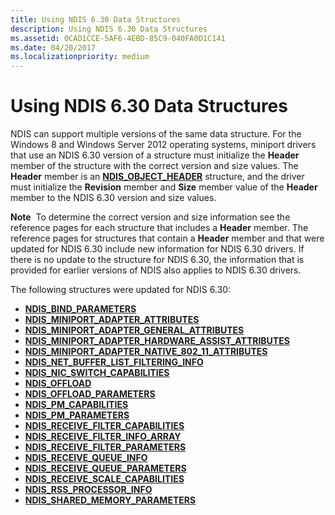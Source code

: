 ```yaml
---
title: Using NDIS 6.30 Data Structures
description: Using NDIS 6.30 Data Structures
ms.assetid: 0CAD1CCE-5AF6-4EBD-85C9-040FA0D1C141
ms.date: 04/20/2017
ms.localizationpriority: medium
---
```


# Using NDIS 6.30 Data Structures


NDIS can support multiple versions of the same data structure. For the Windows 8 and Windows Server 2012 operating systems, miniport drivers that use an NDIS 6.30 version of a structure must initialize the **Header** member of the structure with the correct version and size values. The **Header** member is an [**NDIS\_OBJECT\_HEADER**](https://msdn.microsoft.com/library/windows/hardware/ff566588) structure, and the driver must initialize the **Revision** member and **Size** member value of the **Header** member to the NDIS 6.30 version and size values.

**Note**  To determine the correct version and size information see the reference pages for each structure that includes a **Header** member. The reference pages for structures that contain a **Header** member and that were updated for NDIS 6.30 include new information for NDIS 6.30 drivers. If there is no update to the structure for NDIS 6.30, the information that is provided for earlier versions of NDIS also applies to NDIS 6.30 drivers.

 

The following structures were updated for NDIS 6.30:

- [**NDIS\_BIND\_PARAMETERS**](https://msdn.microsoft.com/library/windows/hardware/ff564832)
- [**NDIS\_MINIPORT\_ADAPTER\_ATTRIBUTES**](https://msdn.microsoft.com/library/windows/hardware/ff565920)
- [**NDIS\_MINIPORT\_ADAPTER\_GENERAL\_ATTRIBUTES**](https://msdn.microsoft.com/library/windows/hardware/ff565923)
- [**NDIS\_MINIPORT\_ADAPTER\_HARDWARE\_ASSIST\_ATTRIBUTES**](https://msdn.microsoft.com/library/windows/hardware/ff565924)
- [**NDIS\_MINIPORT\_ADAPTER\_NATIVE\_802\_11\_ATTRIBUTES**](https://msdn.microsoft.com/library/windows/hardware/ff565926)
- [**NDIS\_NET\_BUFFER\_LIST\_FILTERING\_INFO**](https://msdn.microsoft.com/library/windows/hardware/ff566567)
- [**NDIS\_NIC\_SWITCH\_CAPABILITIES**](https://msdn.microsoft.com/library/windows/hardware/ff566583)
- [**NDIS\_OFFLOAD**](https://msdn.microsoft.com/library/windows/hardware/ff566705)
- [**NDIS\_OFFLOAD\_PARAMETERS**](https://msdn.microsoft.com/library/windows/hardware/ff566706)
- [**NDIS\_PM\_CAPABILITIES**](https://msdn.microsoft.com/library/windows/hardware/ff566748)
- [**NDIS\_PM\_PARAMETERS**](https://msdn.microsoft.com/library/windows/hardware/ff566759)
- [**NDIS\_RECEIVE\_FILTER\_CAPABILITIES**](https://msdn.microsoft.com/library/windows/hardware/ff566864)
- [**NDIS\_RECEIVE\_FILTER\_INFO\_ARRAY**](https://msdn.microsoft.com/library/windows/hardware/ff567179)
- [**NDIS\_RECEIVE\_FILTER\_PARAMETERS**](https://msdn.microsoft.com/library/windows/hardware/ff567181)
- [**NDIS\_RECEIVE\_QUEUE\_INFO**](https://msdn.microsoft.com/library/windows/hardware/ff567204)
- [**NDIS\_RECEIVE\_QUEUE\_PARAMETERS**](https://msdn.microsoft.com/library/windows/hardware/ff567211)
- [**NDIS\_RECEIVE\_SCALE\_CAPABILITIES**](https://msdn.microsoft.com/library/windows/hardware/ff567220)
- [**NDIS\_RSS\_PROCESSOR\_INFO**](https://msdn.microsoft.com/library/windows/hardware/ff567274)
- [**NDIS\_SHARED\_MEMORY\_PARAMETERS**](https://msdn.microsoft.com/library/windows/hardware/ff567303)
 

 





